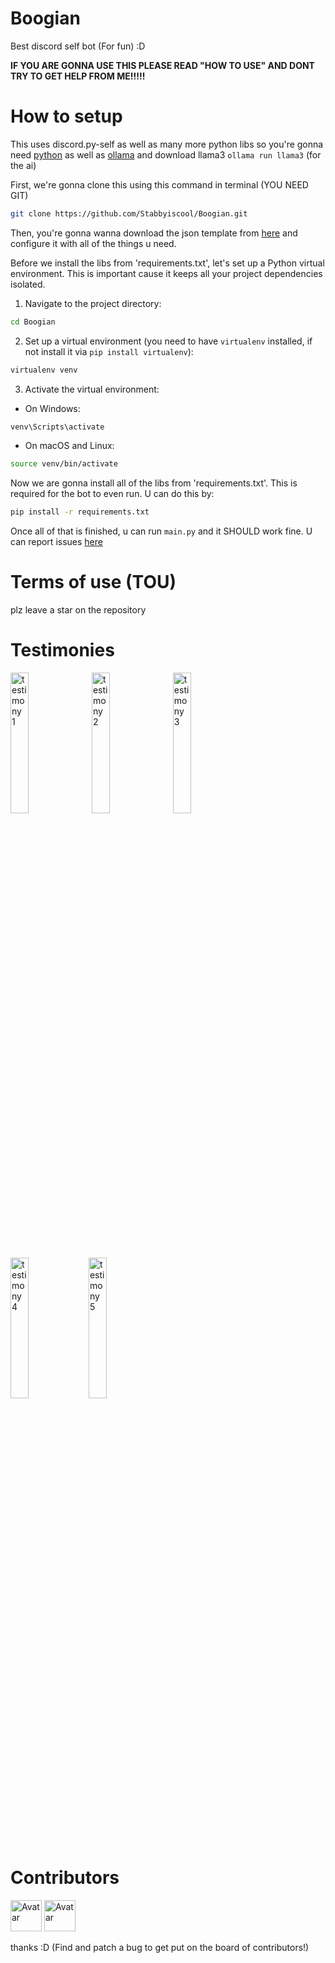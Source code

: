 # Boogian
Best discord self bot (For fun) :D

**IF YOU ARE GONNA USE THIS PLEASE READ "HOW TO USE" AND DONT TRY TO GET HELP FROM ME!!!!!**
# How to setup

This uses discord.py-self as well as many more python libs so you're gonna need [python](https://www.python.org/) as well as [ollama](ollama.ai) and download llama3 `ollama run llama3` (for the ai)

First, we're gonna clone this using this command in terminal (YOU NEED GIT)

```bash
git clone https://github.com/Stabbyiscool/Boogian.git
```

Then, you're gonna wanna download the json template from [here](https://file.io/fUFfquXzqonb) and configure it with all of the things u need.

Before we install the libs from 'requirements.txt', let's set up a Python virtual environment. This is important cause it keeps all your project dependencies isolated.

1. Navigate to the project directory:

```bash
cd Boogian
```

2. Set up a virtual environment (you need to have `virtualenv` installed, if not install it via `pip install virtualenv`):

```bash
virtualenv venv
```

3. Activate the virtual environment:

- On Windows:

```bash
venv\Scripts\activate
```

- On macOS and Linux:

```bash
source venv/bin/activate
```

Now we are gonna install all of the libs from 'requirements.txt'. This is required for the bot to even run. U can do this by:

```bash
pip install -r requirements.txt
```

Once all of that is finished, u can run `main.py` and it SHOULD work fine. U can report issues [here](https://github.com/Stabbyiscool/Boogian/issues)

# Terms of use (TOU)

plz leave a star on the repository

# Testimonies

<p>
  <img src="https://cdn.discordapp.com/attachments/1263283039329321022/1263847991895134208/image.png?ex=669bb9aa&is=669a682a&hm=931af2142a4db33b5044c6f6025358342f175cb92414cf631a6b264672614859&" alt="testimony 1" style="width: 24%; margin-right: 1%;">
  <img src="https://cdn.discordapp.com/attachments/1263283039329321022/1263848188436156488/image.png?ex=669bb9d9&is=669a6859&hm=96c405a5e55ed6b4e8d19e5ceebfd0675c2186fc1560db4bc63c9568bdef9a78&" alt="testimony 2" style="width: 24%; margin-right: 1%;">
  <img src="https://cdn.discordapp.com/attachments/1263283039329321022/1263848471690219520/image.png?ex=669bba1c&is=669a689c&hm=761b0c09c7a10964825dd49d3c9fbc0e21bfb57d966662d0a375c89598f39c2c&" alt="testimony 3" style="width: 24%; margin-right: 1%;">
  <img src="https://cdn.discordapp.com/attachments/1263283039329321022/1263850030465417248/image.png?ex=669bbb90&is=669a6a10&hm=1a923ce358a5b61536615b9f5c14a35f17bea7792ceaffc75a5d17f3cdcfd2a1&" alt="testimony 4" style="width: 24%;">
  <img src="https://cdn.discordapp.com/attachments/1242389019061387315/1263854160822927421/image.png?ex=669bbf69&is=669a6de9&hm=c7cbaa273b4ebbfe8f9ae39274564b9e312ada6c5648ead071783de3e315013c&" alt="testimony 5" style="width: 24%;">
</p>



# Contributors
<a href="https://discord.com/users/627905328075505683"><img src="https://images.weserv.nl/?url=https://cdn.discordapp.com/avatars/627905328075505683/a_a8408b7d540869bbbfc2e02d1a41b2dc.gif&fit=cover&mask=circle&maxage=7d" alt="Avatar" style="width:50px;"></a>
<a href="https://discord.com/users/1085537701035524187"><img src="https://images.weserv.nl/?url=https://cdn.discordapp.com/avatars/1085537701035524187/91264516fdd2241c37eec25d79103274.png&fit=cover&mask=circle&maxage=7d" alt="Avatar" style="width:50px;"></a>

thanks :D (Find and patch a bug to get put on the board of contributors!)